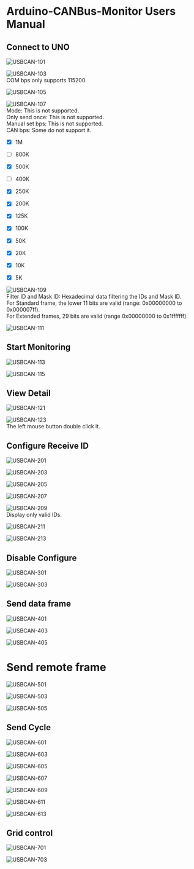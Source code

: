 # Arduino-CANBus-Monitor Users Manual

## Connect to UNO

![USBCAN-101](https://user-images.githubusercontent.com/6020549/86522282-7bd2b600-be96-11ea-9bc7-cd969265ca2c.jpg)   

![USBCAN-103](https://user-images.githubusercontent.com/6020549/86522284-7d03e300-be96-11ea-9a71-bfe95f4aa9ad.jpg)   
COM bps only supports 115200.   

![USBCAN-105](https://user-images.githubusercontent.com/6020549/86522285-7e351000-be96-11ea-8ffa-2d1fab7b71b8.jpg)   

![USBCAN-107](https://user-images.githubusercontent.com/6020549/86525420-daf9f000-bec1-11ea-8a02-2b15453e620a.jpg)   
Mode: This is not supported.   
Only send once: This is not supported.   
Manual set bps: This is not supported.   
CAN bps: Some do not support it.   
- [x] 1M   
- [ ] 800K   
- [x] 500K   
- [ ] 400K   
- [x] 250K   
- [x] 200K   
- [x] 125K   
- [x] 100K   
- [x] 50K   
- [x] 20K   
- [x] 10K   
- [x] 5K   


![USBCAN-109](https://user-images.githubusercontent.com/6020549/86522277-77a69880-be96-11ea-973e-b95e48cb3618.jpg)   
Filter ID and Mask ID: Hexadecimal data filtering the IDs and Mask ID.   
For Standard frame, the lower 11 bits are valid (range: 0x00000000 to 0x000007ff).   
For Extended frames, 29 bits are valid (range 0x00000000 to 0x1fffffff).   

![USBCAN-111](https://user-images.githubusercontent.com/6020549/86522278-79705c00-be96-11ea-81fe-752da5dd8946.jpg)   

## Start Monitoring
![USBCAN-113](https://user-images.githubusercontent.com/6020549/86522279-7a08f280-be96-11ea-97a3-021ed7c5f4a9.jpg)   

![USBCAN-115](https://user-images.githubusercontent.com/6020549/86522280-7b3a1f80-be96-11ea-8999-0b9129bd92bf.jpg)   

## View Detail
![USBCAN-121](https://user-images.githubusercontent.com/6020549/86522579-2e0c7c80-be9b-11ea-93c4-789fe90c7ba0.jpg)   

![USBCAN-123](https://user-images.githubusercontent.com/6020549/86522578-2cdb4f80-be9b-11ea-8382-a61c3e8d6bbf.jpg)   
The left mouse button double click it.   

## Configure Receive ID
![USBCAN-201](https://user-images.githubusercontent.com/6020549/86522621-a2472000-be9b-11ea-9fcb-0f9617ee1cca.jpg)   

![USBCAN-203](https://user-images.githubusercontent.com/6020549/86522613-9e1b0280-be9b-11ea-8b66-08c2d0242829.jpg)   

![USBCAN-205](https://user-images.githubusercontent.com/6020549/86522615-9f4c2f80-be9b-11ea-9883-dad451b7c679.jpg)   

![USBCAN-207](https://user-images.githubusercontent.com/6020549/86522616-9fe4c600-be9b-11ea-9f8c-7962921899fb.jpg)   

![USBCAN-209](https://user-images.githubusercontent.com/6020549/86522618-a07d5c80-be9b-11ea-8cf0-9fb0095a5e1f.jpg)   
Display only valid IDs.   

![USBCAN-211](https://user-images.githubusercontent.com/6020549/86522619-a115f300-be9b-11ea-917d-a748f48b8154.jpg)   

![USBCAN-213](https://user-images.githubusercontent.com/6020549/86522620-a1ae8980-be9b-11ea-8afd-55145993f4da.jpg)   

## Disable Configure
![USBCAN-301](https://user-images.githubusercontent.com/6020549/86522644-1da8d180-be9c-11ea-89df-43e2cc41e040.jpg)   

![USBCAN-303](https://user-images.githubusercontent.com/6020549/86522643-1c77a480-be9c-11ea-8987-f43d12fef22b.jpg)   


## Send data frame
![USBCAN-401](https://user-images.githubusercontent.com/6020549/86522649-21d4ef00-be9c-11ea-9834-763b0f663dc2.jpg)   

![USBCAN-403](https://user-images.githubusercontent.com/6020549/86522645-20a3c200-be9c-11ea-9f61-e777b218aaaa.jpg)   

![USBCAN-405](https://user-images.githubusercontent.com/6020549/86522647-213c5880-be9c-11ea-89ec-f5fcc99b5619.jpg)   

# Send remote frame
![USBCAN-501](https://user-images.githubusercontent.com/6020549/86522677-9b6cdd00-be9c-11ea-8d17-0fa9701c473e.jpg)   

![USBCAN-503](https://user-images.githubusercontent.com/6020549/86522678-9c057380-be9c-11ea-9cf1-2cc7bec23c3f.jpg)   

![USBCAN-505](https://user-images.githubusercontent.com/6020549/86522676-9a3bb000-be9c-11ea-9ed2-c00653c94498.jpg)   


## Send Cycle
![USBCAN-601](https://user-images.githubusercontent.com/6020549/86522691-d8d16a80-be9c-11ea-99dc-d2cc417d83d1.jpg)   

![USBCAN-603](https://user-images.githubusercontent.com/6020549/86522693-d96a0100-be9c-11ea-8534-33a425800970.jpg)   

![USBCAN-605](https://user-images.githubusercontent.com/6020549/86522694-da029780-be9c-11ea-89e2-528a2779fd58.jpg)   

![USBCAN-607](https://user-images.githubusercontent.com/6020549/86522686-d5d67a00-be9c-11ea-9a78-d0e45328bb4e.jpg)   

![USBCAN-609](https://user-images.githubusercontent.com/6020549/86522687-d707a700-be9c-11ea-9f57-4deeb4618c65.jpg)   

![USBCAN-611](https://user-images.githubusercontent.com/6020549/86522689-d7a03d80-be9c-11ea-9f32-17db57f3fa57.jpg)   

![USBCAN-613](https://user-images.githubusercontent.com/6020549/86522690-d838d400-be9c-11ea-8121-4b99af4d5f8b.jpg)   

## Grid control
![USBCAN-701](https://user-images.githubusercontent.com/6020549/86522723-49788700-be9d-11ea-99f6-3f0bcb08dd98.jpg)   

![USBCAN-703](https://user-images.githubusercontent.com/6020549/86522724-4aa9b400-be9d-11ea-9a31-1f2a9a0dfbc7.jpg)   

